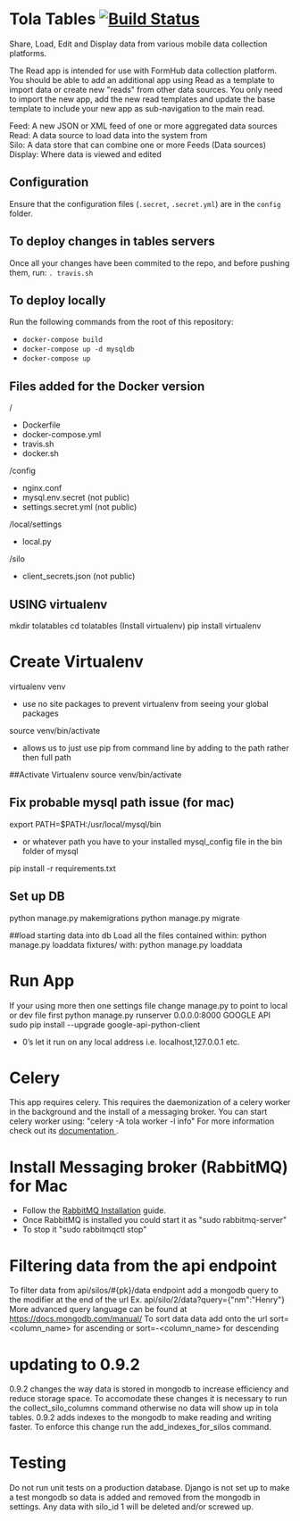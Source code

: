 

Tola Tables [![Build Status](https://travis-ci.org/toladata/TolaTables.svg?branch=master)](https://travis-ci.org/toladata/TolaTables)
====
Share, Load, Edit and Display data from various mobile data collection platforms.

The Read app is intended for use with FormHub data collection platform.  You should be able
to add an additional app using Read as a template to import data or create new "reads"
from other data sources.  You only need to import the new app, add the new read templates
and update the base template to include your new app as sub-navigation to the main read.

Feed: A new JSON or XML feed of one or more aggregated data sources<br>
Read: A data source to load data into the system from<br>
Silo: A data store that can combine one or more Feeds (Data sources)<br>
Display: Where data is viewed and edited<br>

## Configuration
Ensure that the configuration files (`.secret`, `.secret.yml`) are in the `config` folder.

## To deploy changes in tables servers
Once all your changes have been commited to the repo, and before pushing them, run:
`. travis.sh`

## To deploy locally
Run the following commands from the root of this repository:
  - `docker-compose build`
  - `docker-compose up -d mysqldb`
  - `docker-compose up`

## Files added for the Docker version

/
 - Dockerfile
 - docker-compose.yml
 - travis.sh
 - docker.sh

/config
 - nginx.conf
 - mysql.env.secret (not public)
 - settings.secret.yml (not public)

/local/settings
 - local.py

/silo
 - client_secrets.json (not public)



## USING virtualenv
mkdir tolatables
cd tolatables
(Install virtualenv)
pip install virtualenv

# Create Virtualenv
virtualenv venv
* use no site packages to prevent virtualenv from seeing your global packages

source venv/bin/activate
* allows us to just use pip from command line by adding to the path rather then full path

##Activate Virtualenv
source venv/bin/activate

## Fix probable mysql path issue (for mac)
export PATH=$PATH:/usr/local/mysql/bin
* or whatever path you have to your installed mysql_config file in the bin folder of mysql

pip install -r requirements.txt

## Set up DB
python manage.py makemigrations
python manage.py migrate

##load starting data into db
Load all the files contained within:
python manage.py loaddata fixtures/
with:
python manage.py loaddata <filepath>


# Run App
If your using more then one settings file change manage.py to point to local or dev file first
python manage.py runserver 0.0.0.0:8000
GOOGLE API
sudo pip install --upgrade google-api-python-client
* 0’s let it run on any local address i.e. localhost,127.0.0.1 etc.

# Celery
This app requires celery. This requires the daemonization of a celery worker in the background and
the install of a messaging broker. You can start celery worker using: "celery -A tola  worker -l info"
For more information check out its <a href="http://docs.celeryproject.org/en/latest/django/first-steps-with-django.html#using-celery-with-django"> documentation </a>.

# Install Messaging broker (RabbitMQ) for Mac
* Follow the <a href="http://docs.celeryproject.org/en/latest/getting-started/brokers/rabbitmq.html#setting-up-rabbitmq">RabbitMQ Installation</a> guide.
* Once RabbitMQ is installed you could start it as "sudo rabbitmq-server"
* To stop it "sudo rabbitmqctl stop"

# Filtering data from the api endpoint
To filter data from api/silos/#{pk}/data endpoint add a mongodb query to the modifier at the end
of the url
Ex. api/silo/2/data?query={"nm":"Henry"}
More advanced query language can be found at https://docs.mongodb.com/manual/
To sort data data add onto the url sort=<column_name> for ascending or sort=-<column_name> for
descending

# updating to 0.9.2
0.9.2 changes the way data is stored in mongodb to increase efficiency and reduce storage space.
To accomodate these changes it is necessary to run the collect_silo_columns command otherwise no
data will show up in tola tables.
0.9.2 adds indexes to the mongodb to make reading and writing faster. To enforce this change run
the add_indexes_for_silos command.

# Testing
Do not run unit tests on a production database. Django is not set up to make a test mongodb
so data is added and removed from the mongodb in settings. Any data with silo_id 1 will be deleted
and/or screwed up.
